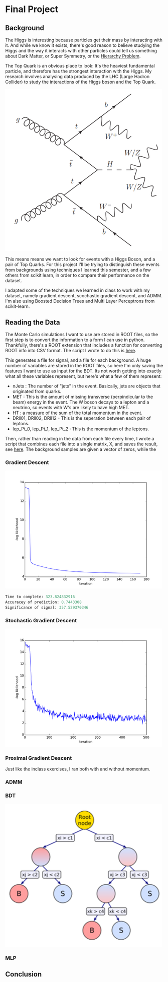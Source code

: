 # Final Project

## Background

The Higgs is interesting because particles get their mass by interacting with it. And while we know it exists, there's good reason to believe studying the Higgs and the way it interacts with other particles could tell us something about Dark Matter, or Super Symmetry, or the [Hierarchy Problem](https://en.wikipedia.org/wiki/Hierarchy_problem#The_Higgs_mass).

The Top Quark is an obvious place to look: It's the heaviest fundamental particle, and therefore has the strongest interaction with the Higgs. My research involves analysing data produced by the LHC (Large Hadron Collider) to study the interactions of the Higgs boson and the Top Quark.

<img src="https://github.com/afwebb/SDS-385/blob/master/project/plots/ttH_ML.png" width="500">

This means means we want to look for events with a Higgs Boson, and a pair of Top Quarks. For this project I'll be trying to distinguish these events from backgrounds using techniques I learned this semester, and a few others from scikit learn, in order to compare their performance on the dataset. 

I adapted some of the techniques we learned in class to work with my dataset, namely gradient descent, scochastic gradient descent, and ADMM. I'm also using Boosted Decision Trees and Multi Layer Perceptrons from scikit-learn.

## Reading the Data

The Monte Carlo simulations I want to use are stored in ROOT files, so the first step is to convert the information to a form I can use in python. Thankfully, there's a ROOT extension that includes a function for converting ROOT info into CSV format. The script I wrote to do this is [here](create_csv.py). 

This generates a file for signal, and a file for each background. A huge number of variables are stored in the ROOT files, so here I'm only saving the features I want to use as input for the BDT. Its not worth getting into exactly what all these variables represent, but here's what a few of them represent:

* nJets : The number of "jets" in the event. Basically, jets are objects that originated from quarks. 
* MET : This is the amount of missing transverse (perpindicular to the beam) energy in the event. The W boson decays to a lepton and a neutrino, so events with W's are likely to have high MET.
* HT : a measure of the sum of the total momentum in the event. 
* DRll01, DRll02, DRll12 - This is the seperation between each pair of leptons.
* lep_Pt_0, lep_Pt_1, lep_Pt_2 : This is the momentum of the leptons.

Then, rather than reading in the data from each file every time, I wrote a script that combines each file into a single matrix, X, and saves the result, see [here](read_data.py). The background samples are given a vector of zeros, while the 

### Gradient Descent

<img src="https://github.com/afwebb/SDS-385/blob/master/project/plots/result_gradient.png" width="500">

```python
Time to complete: 323.824832916
Accuracey of prediction: 0.7443308
Significance of signal: 357.529370346
```

### Stochastic Gradient Descent

<img src="https://github.com/afwebb/SDS-385/blob/master/project/plots/result_sgd.png" width="500">

### Proximal Gradient Descent

Just like the inclass exercises, I ran both with and without momentum.

### ADMM 

### BDT

<img src="https://github.com/afwebb/SDS-385/blob/master/project/plots/tree_example.png" width="500">

### MLP

## Conclusion
